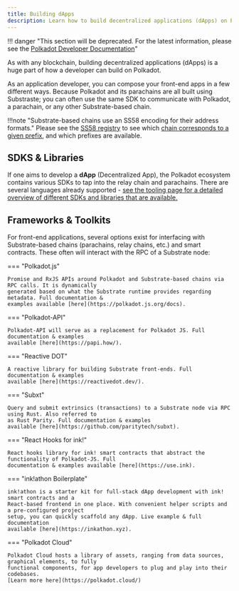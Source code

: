 ```yaml
---
title: Building dApps
description: Learn how to build decentralized applications (dApps) on Polkadot using various SDKs and frameworks.
---
```


!!! danger "This section will be deprecated. For the latest information, please see the [Polkadot Developer Documentation](https://docs.polkadot.com/)"


As with any blockchain, building decentralized applications (dApps) is a huge part of how a
developer can build on Polkadot.

As an application developer, you can compose your front-end apps in a few different ways. Because
Polkadot and its parachains are all built using Substraste; you can often use the same SDK to
communicate with Polkadot, a parachain, or any other Substrate-based chain.

!!!note "Substrate-based chains use an SS58 encoding for their address formats."
    Please see the [SS58 registry](https://github.com/paritytech/ss58-registry/) to see which
    [chain corresponds to a given prefix](https://github.com/paritytech/ss58-registry/blob/main/ss58-registry.json),
    and which prefixes are available.

## SDKS & Libraries

If one aims to develop a **dApp** (Decentralized App), the Polkadot ecosystem contains various SDKs
to tap into the relay chain and parachains. There are several languages already supported -
[see the tooling page for a detailed overview of different SDKs and libraries that are available.](build-tools-index.md)

## Frameworks & Toolkits

For front-end applications, several options exist for interfacing with Substrate-based chains
(parachains, relay chains, etc.) and smart contracts. These often will interact with the RPC of a
Substrate node:

=== "Polkadot.js"

    Promise and RxJS APIs around Polkadot and Substrate-based chains via RPC calls. It is dynamically
    generated based on what the Substrate runtime provides regarding metadata. Full documentation &
    examples available [here](https://polkadot.js.org/docs).

=== "Polkadot-API"

    Polkadot-API will serve as a replacement for Polkadot JS. Full documentation & examples
    available [here](https://papi.how/).

=== "Reactive DOT"

    A reactive library for building Substrate front-ends. Full documentation & examples
    available [here](https://reactivedot.dev/).

=== "Subxt"

    Query and submit extrinsics (transactions) to a Substrate node via RPC using Rust. Also referred to
    as Rust Parity. Full documentation & examples
    available [here](https://github.com/paritytech/subxt).

=== "React Hooks for ink!"

    React hooks library for ink! smart contracts that abstract the functionality of Polkadot-JS. Full
    documentation & examples available [here](https://use.ink).

=== "ink!athon Boilerplate"

    ink!athon is a starter kit for full-stack dApp development with ink! smart contracts and a
    React-based frontend in one place. With convenient helper scripts and a pre-configured project
    setup, you can quickly scaffold any dApp. Live example & full documentation
    available [here](https://inkathon.xyz).

=== "Polkadot Cloud"

    Polkadot Cloud hosts a library of assets, ranging from data sources, graphical elements, to fully
    functional components, for app developers to plug and play into their codebases.
    [Learn more here](https://polkadot.cloud/)